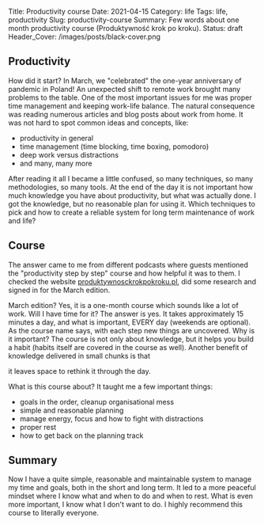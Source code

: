 Title: Productivity course
Date: 2021-04-15
Category: life
Tags: life, productivity
Slug: productivity-course
Summary: Few words about one month productivity course (Produktywność krok po kroku).
Status: draft
Header_Cover: /images/posts/black-cover.png

## Productivity

How did it start? In March, we "celebrated" the one-year anniversary of pandemic in Poland!
An unexpected shift to remote work brought many problems to the table.
One of the most important issues for me was proper time management and keeping work-life balance.
The natural consequence was reading numerous articles and blog posts about work from home.
It was not hard to spot common ideas and concepts, like:

- productivity in general
- time management (time blocking, time boxing, pomodoro)
- deep work versus distractions
- and many, many more

After reading it all I became a little confused, so many techniques, so many methodologies, so many tools.
At the end of the day it is not important how much knowledge you have about productivity, but what was actually done.
I got the knowledge, but no reasonable plan for using it.
Which techniques to pick and how to create a reliable system for long term maintenance of work and life?

## Course

The answer came to me from different podcasts where guests mentioned the "productivity step by step" course and how helpful it was to them.
I checked the website [produktywnosckrokpokroku.pl](https://produktywnosckrokpokroku.pl/), did some research and signed in for the March edition.

March edition? Yes, it is a one-month course which sounds like a lot of work. Will I have time for it?
The answer is yes. It takes approximately 15 minutes a day, and what is important, EVERY day (weekends are optional).
As the course name says, with each step new things are uncovered.
Why is it important? The course is not only about knowledge, but it helps you build a habit (habits itself are covered in the course as well).
Another benefit of knowledge delivered in small chunks is that

it leaves space to rethink it through the day.

What is this course about? It taught me a few important things:

- goals in the order, cleanup organisational mess
- simple and reasonable planning
- manage energy, focus and how to fight with distractions
- proper rest
- how to get back on the planning track

## Summary

Now I have a quite simple, reasonable and maintainable system to manage my time and goals, both in the short and long term.
It led to a more peaceful mindset where I know what and when to do and when to rest. What is even more important, I know what I don't want to do. I highly recommend this course to literally everyone.
